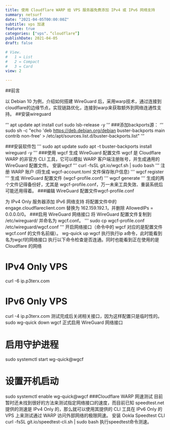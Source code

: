 ```yaml
---
title: 使用 Cloudflare WARP 给 VPS 服务器免费添加 IPv4 或 IPv6 网络支持
summary: netsurf
date: "2021-04-05T00:00:00Z"
subtitle: vps 加速
feature: true
categories: ["vps"，“cloudflare”]
publishDate: 2021-04-05
draft: false

# View.
#   1 = List
#   2 = Compact
#   3 = Card
view: 2

---
```

##前言

以 Debian 10 为例，介绍如何搭建 WireGuard 后，采用warp技术，通过连接到cloudflare的边缘节点，实现链路优化，连接到warp来获取额外到网络连通性支持。
##安装wireguard

‘’‘
apt update
apt install curl sudo lsb-release -y
’‘’
###添加backports源：
‘’‘
sudo sh -c "echo 'deb https://deb.debian.org/debian buster-backports main contrib non-free' > /etc/apt/sources.list.d/buster-backports.list"
’‘’

###安装软件包
'''
sudo apt update
sudo apt -t buster-backports install wireguard -y
'''
###使用 wgcf 生成 WireGuard 配置文件
wgcf 是 Cloud­flare WARP 的非官方 CLI 工具，它可以模拟 WARP 客户端注册账号，并生成通用的 Wire­Guard 配置文件。
安装wgcf
'''
curl -fsSL git.io/wgcf.sh | sudo bash
'''
注册 WARP 账户 (将生成 wgcf-account.toml 文件保存账户信息)
'''
wgcf register
'''
生成 Wire­Guard 配置文件 (wgcf-profile.conf)
'''
wgcf generate
'''
生成的两个文件记得备份好，尤其是 wgcf-profile.conf，万一未来工具失效、重装系统后可能还用得着。
###编辑 WireGuard 配置文件wgcf-profile.conf

为 IPv4 Only 服务器添加 IPv6 网络支持
将配置文件中的 engage.cloudflareclient.com 替换为 162.159.192.1，并删除 AllowedIPs = 0.0.0.0/0。
###启用 WireGuard 网络接口
将 Wire­Guard 配置文件复制到 /etc/wireguard/ 并命名为 wgcf.conf。
'''
sudo cp wgcf-profile.conf /etc/wireguard/wgcf.conf
'''
开启网络接口（命令中的 wgcf 对应的是配置文件 wgcf.conf 的文件名前缀）。
wg-quick up wgcf
执行执行ip a命令，此时能看到名为wgcf的网络接口
执行以下命令检查是否连通。同时也能看到正在使用的是 Cloud­flare 的网络
# IPv4 Only VPS
curl -6 ip.p3terx.com
# IPv6 Only VPS
curl -4 ip.p3terx.com
测试完成后关闭相关接口，因为这样配置只是临时性的。
sudo wg-quick down wgcf
正式启用 Wire­Guard 网络接口
# 启用守护进程
sudo systemctl start wg-quick@wgcf
# 设置开机启动
sudo systemctl enable wg-quick@wgcf
###Cloudflare WARP 网速测试
目前暂时还未找到很好的方法来测试指定网络接口的速度，而目前已知 speedtest.net 提供的测速是 IPv4 Only 的，那么就可以使用其提供的 CLI 工具在 IPv6 Only 的 VPS 上来测试通过 WARP 访问外部网络的极限网速。
安装 Ookla Speedtest CLI
curl -fsSL git.io/speedtest-cli.sh | sudo bash
执行speedtest命令测速。

